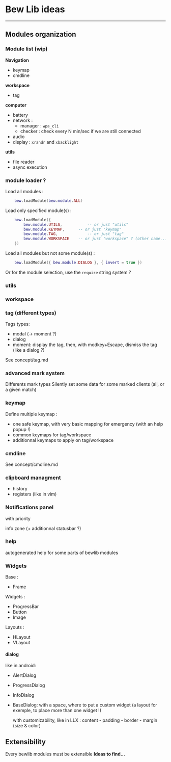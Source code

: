 # Bew Lib ideas

------------------------------------------------------------------------------------------

## Modules organization

### Module list (wip)

**Navigation**

* keymap
* cmdline

**workspace**

* tag

**computer**

* battery
* network :
  * manager : `wpa_cli`
  * checker : check every N min/sec if we are still connected
* audio
* display : `xrandr` and `xbacklight`


**utils**

* file reader
* async execution



### module loader ?


Load all modules :

```lua
	bew.loadModule(bew.module.ALL)
```

Load only specified module(s) :

```lua
	bew.loadModule({
		bew.module.UTILS,			-- or just "utils"
		bew.module.KEYMAP,		-- or just "keymap"
		bew.module.TAG,				-- or just "tag"
		bew.module.WORKSPACE	-- or just "workspace" ? (other name...)
	})
```

Load all modules but not some module(s) :

```lua
	bew.loadModule({ bew.module.DIALOG }, { invert = true })
```

Or for the module selection, use the `require` string system ?



### utils



### workspace



### tag (different types)

Tags types:
* modal (-> moment ?)
* dialog
* moment: display the tag, then, with modkey+Escape, dismiss the tag (like a dialog ?)

See concept/tag.md



### advanced mark system

Differents mark types
Silently set some data for some marked clients (all, or a given match)



### keymap

Define multiple keymap :

* one safe keymap, with very basic mapping for emergency (with an help popup !)
* common keymaps for tag/workspace
* additionnal keymaps to apply on tag/workspace



### cmdline

See concept/cmdline.md



### clipboard managment

* history
* registers (like in vim)



### Notifications panel

with priority

info zone (+ additionnal statusbar ?)





### help

autogenerated help for some parts of bewlib modules






### Widgets

Base :

* Frame

Widgets :

* ProgressBar
* Button
* Image

Layouts :

* HLayout
* VLayout

#### dialog

like in android:

* AlertDialog
* ProgressDialog
* InfoDialog
* BaseDialog: with a space, where to put a custom widget (a layout for exemple, to place more than one widget !)

	with customizability, like in LLX : content - padding - border - margin (size & color)


## Extensibility

Every bewlib modules must be extensible
**Ideas to find...**
